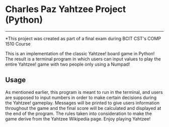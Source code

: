 # Charles Paz Yahtzee Project (Python)
***
*This project was created as part of a final exam during BCIT CST's COMP 1510 Course

This is an implementation of the classic Yahtzee! board game in Python! The result is a terminal program in which users can input values to play the entire Yahtzee! game with two people only using a Numpad!

## Usage

As mentioned earlier, this program is meant to run in the terminal, and users are supposed to input numbers in order to make certain decisions during the Yahtzee! gameplay. Messages will be printed to give users information throughout the game and the final score will be calculated and displayed at the end of the program. The rules taken into consideration to make the game derive from the Yahtzee Wikipedia page. Enjoy playing Yahtzee!
